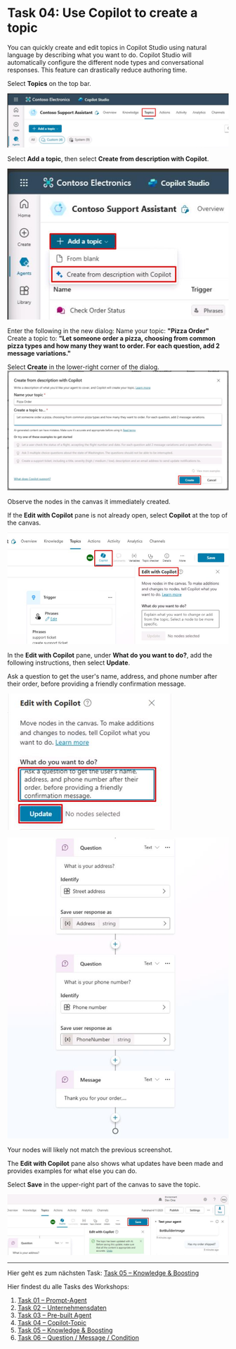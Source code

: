 # Task 04: Use Copilot to create a topic

You can quickly create and edit topics in Copilot Studio using natural language by describing what you want to do. Copilot Studio will automatically configure the different node types and conversational responses. This feature can drastically reduce authoring time.

Select **Topics** on the top bar.

![image18.jpeg](assets/img/image18.jpeg)

Select **Add a topic**, then select **Create from description with Copilot**.

![image19.jpeg](assets/img/image19.jpeg)

Enter the following in the new dialog:
Name your topic: **"Pizza Order"**
Create a topic to: **"Let someone order a pizza, choosing from common pizza types and how many they want to order. For each question, add 2 message variations."**


Select **Create** in the lower-right corner of the dialog.   ![image20.jpeg](assets/img/image20.jpeg)

Observe the nodes in the canvas it immediately created.

If the **Edit with Copilot** pane is not already open, select **Copilot** at the top of the canvas.

![image21.jpeg](assets/img/image21.jpeg)

In the **Edit with Copilot** pane, under **What do you want to do?**, add the following instructions, then select **Update**.

Ask a question to get the user's name, address, and phone number after their order, before providing a friendly confirmation message.

![image22.jpeg](assets/img/image22.jpeg)

![image23.jpeg](assets/img/image23.jpeg)

Your nodes will likely not match the previous screenshot.

The **Edit with Copilot** pane also shows what updates have been made and provides examples for what else you can do.

Select **Save** in the upper-right part of the canvas to save the topic.

![image24.jpeg](assets/img/image24.jpeg)

** **
Hier geht es zum nächsten Task: [Task 05 – Knowledge & Boosting](task05.md)

Hier findest du alle Tasks des Workshops:

1. [Task 01 – Prompt-Agent](task01.md)  
2. [Task 02 – Unternehmensdaten](task02.md)  
3. [Task 03 – Pre-built Agent](task03.md)  
4. [Task 04 – Copilot-Topic](task04.md)  
5. [Task 05 – Knowledge & Boosting](task05.md)  
6. [Task 06 – Question / Message / Condition](task06.md)
